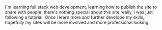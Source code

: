 I'm learning full stack web development, learning how to publish the site to share with people. 
there's nothing special about this site really, i was just following a tutorial. Once i learn more
and further develope my skills, hopefully my sites will be more involved and more professional looking.
